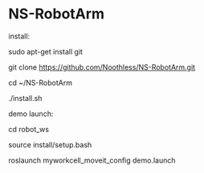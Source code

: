 # NS-RobotArm

install:

sudo apt-get install git

git clone https://github.com/Noothless/NS-RobotArm.git

cd ~/NS-RobotArm

./install.sh

demo launch:

cd robot_ws

source install/setup.bash

roslaunch myworkcell_moveit_config demo.launch
